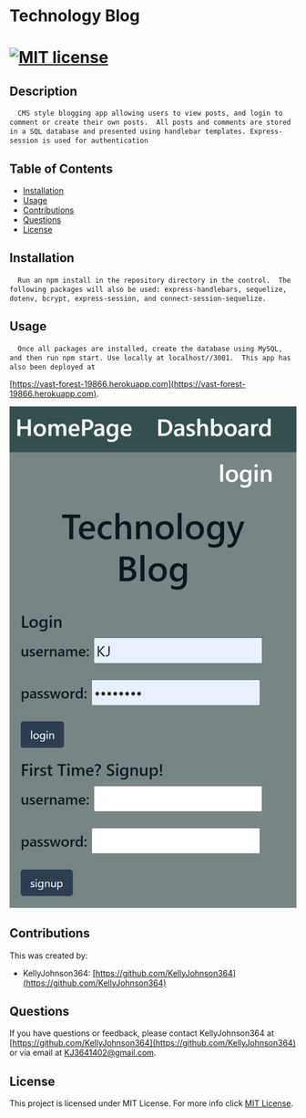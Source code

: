 # Technology Blog 
   [![MIT license](https://img.shields.io/badge/License-MIT-green.svg)](https://opensource.org/licenses/MIT)
  ===========================================
    
  ## Description 
      CMS style blogging app allowing users to view posts, and login to comment or create their own posts.  All posts and comments are stored in a SQL database and presented using handlebar templates. Express-session is used for authentication  
  ## Table of Contents 
  - [Installation](#installation)
  - [Usage](#usage)
  - [Contributions](#contributions)
  - [Questions](#questions)
  - [License](#license)
  ## Installation 
      Run an npm install in the repository directory in the control.  The following packages will also be used: express-handlebars, sequelize, dotenv, bcrypt, express-session, and connect-session-sequelize.  
  ## Usage 
      Once all packages are installed, create the database using MySQL, and then run npm start. Use locally at localhost//3001.  This app has also been deployed at 
[https://vast-forest-19866.herokuapp.com](https://vast-forest-19866.herokuapp.com).


![Screenshot 1 of site](./images/screenshot-1.png)





  ## Contributions 
  This was created by:
* KellyJohnson364: [https://github.com/KellyJohnson364](https://github.com/KellyJohnson364)
            
            
            
         
           

   

## Questions 
If you have questions or feedback, please contact KellyJohnson364 at [https://github.com/KellyJohnson364](https://github.com/KellyJohnson364) or via email at KJ3641402@gmail.com.

## License
This project is licensed under MIT License.
For more info click [MIT License](./assets/licenses/mitlicense.md).